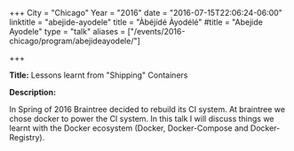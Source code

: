 +++
City = "Chicago"
Year = "2016"
date = "2016-07-15T22:06:24-06:00"
linktitle = "abejide-ayodele"
title = "Àbéjídé Àyodélé"
#title = "Abejide Ayodele"
type = "talk"
aliases = ["/events/2016-chicago/program/abejideayodele/"]

+++

<div class="span-15  ">
  <div class="span-15  last ">
  <p><strong>Title:</strong>
Lessons learnt from "Shipping" Containers
</p>

<p><strong>Description:</strong></p>

<p>
In Spring of 2016 Braintree decided to rebuild its CI system. At braintree we chose docker to power the CI system. In this talk I will discuss things we learnt with the Docker ecosystem (Docker, Docker-Compose and Docker-Registry).
</p>
<p>

</p>


  </div>
</div>
